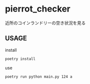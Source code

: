 # pierrot_checker
近所のコインランドリーの空き状況を見る

## USAGE

install
```
poetry install
```

use
```
poetry run python main.py 124 a
```
